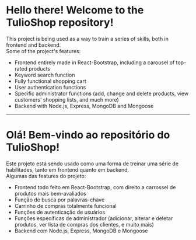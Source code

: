 # Hello there! Welcome to the TulioShop repository!
This project is being used as a way to train a series of skills, both in frontend and backend.  
Some of the project's features:  
- Frontend entirely made in React-Bootstrap, including a carousel of top-rated products  
- Keyword search function  
- Fully functional shopping cart  
- User authentication functions  
- Specific administrator functions (add, change and delete products, view customers' shopping lists, and much more)  
- Backend with Node.js, Express, MongoDB and Mongoose  

--------------------------------------------------------------------------------------------------------------------------------

# Olá! Bem-vindo ao repositório do TulioShop!
Este projeto está sendo usado como uma forma de treinar uma série de habilitades, tanto em frontend quanto em backend.  
Algumas das features do projeto:  
- Frontend todo feito em React-Bootstrap, com direito a carrossel de produtos mais bem-avaliados  
- Função de busca por palavras-chave  
- Carrinho de compras totalmente funcional
- Funções de autenticação de usuários
- Funções específicas de administrador (adicionar, alterar e deletar produtos, ver lista de compras dos clientes, e muito mais)
- Backend com Node.js, Express, MongoDB e Mongoose

